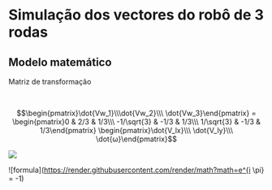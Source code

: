 # Simulação dos vectores do robô de 3 rodas

## Modelo matemático


Matriz de transformação

<br>

$$\begin{pmatrix}\dot{Vw_1}\\\dot{Vw_2}\\\ \dot{Vw_3}\end{pmatrix} = 
\begin{pmatrix}0 & 2/3 & 1/3\\\ -1/\sqrt{3} & -1/3 & 1/3\\\ 1/\sqrt{3} & -1/3 & 1/3\end{pmatrix}   
\begin{pmatrix}\dot{V_lx}\\\ \dot{V_ly}\\\ \dot{ω}\end{pmatrix}$$

<img src="https://render.githubusercontent.com/render/math?math=e^{i \pi} = -1">


![formula](https://render.githubusercontent.com/render/math?math=e^{i \pi} = -1)